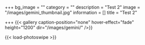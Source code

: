 +++
bg_image = ""
category = ""
description = "Test 2"
image = "/images/gemini_thumbnail.jpg"
information = []
title = "Test 2"

+++
{{< gallery caption-position="none" hover-effect="fade" height="1200" dir="/images/gemini/" />}}

{{< load-photoswipe >}}
